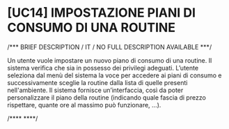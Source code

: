 # [UC14]  IMPOSTAZIONE PIANI DI CONSUMO DI UNA ROUTINE 

/*** BRIEF DESCRIPTION / IT / NO FULL DESCRIPTION AVAILABLE ***/

Un utente vuole impostare un nuovo piano di consumo di una routine. 
Il sistema verifica che sia in possesso dei privilegi adeguati. L’utente 
seleziona dal menù del sistema la voce per accedere ai piani di consumo e 
successivamente sceglie la routine dalla lista di quelle presenti nell'ambiente. 
Il sistema fornisce un’interfaccia, così da poter personalizzare il piano della 
routine (indicando quale fascia di prezzo rispettare, quante ore al massimo può funzionare, …). 


/**** ****/
